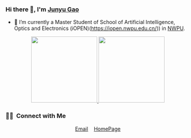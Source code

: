 

### Hi there 👋, I'm [Junyu Gao](https://github.com/tanhao10200)

- 🔭 I’m currently a Master Student of School of Artificial Intelligence, Optics and Electronics (iOPEN)(https://iopen.nwpu.edu.cn/)) in [NWPU](http://www.nwpu.edu.cn/).

<p align="center">
<a href="https://github.com/gjy3035">
  <img height="180em" src="https://github-readme-stats-eight-theta.vercel.app/api?username=taohan10200&show_icons=true&theme=vue&include_all_commits=true&count_private=true"/>
  <img height="180em" src="https://github-readme-stats-eight-theta.vercel.app/api/top-langs/?username=taohan10200&layout=compact&langs_count=8&theme=vue&count_private=true"/>
</a>
</p>

### 🤝🏻 &nbsp;Connect with Me

<p align="center">
  <a href="mailto:hantao10200@gmail.com">Email</a>
  &nbsp;&nbsp;
  <a href="https://taohan10200.github.io/">HomePage</a>
</p>

<!--
**taohan10200/taohan10200** is a ✨ _special_ ✨ repository because its `README.md` (this file) appears on your GitHub profile.

Here are some ideas to get you started:

- 🔭 I’m currently working on ...
- 🌱 I’m currently learning ...
- 👯 I’m looking to collaborate on ...
- 🤔 I’m looking for help with ...
- 💬 Ask me about ...
- 📫 How to reach me: ...
- 😄 Pronouns: ...
- ⚡ Fun fact: ...
-->
